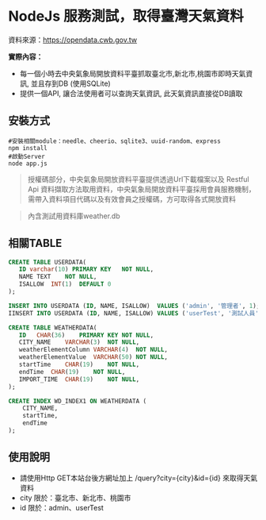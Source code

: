 # NodeJs 服務測試，取得臺灣天氣資料
資料來源：https://opendata.cwb.gov.tw

**實際內容：**
- 每一個小時去中央氣象局開放資料平臺抓取臺北市,新北市,桃園市即時天氣資訊, 並且存到DB (使用SQLite)
- 提供一個API,  讓合法使用者可以查詢天氣資訊, 此天氣資訊直接從DB讀取

## **安裝方式**

```shell
#安裝相關module：needle、cheerio、sqlite3、uuid-random、express
npm install
#啟動Server
node app.js

```
> 授權碼部分，中央氣象局開放資料平臺提供透過Url下載檔案以及 Restful Api 資料擷取方法取用資料，中央氣象局開放資料平臺採用會員服務機制，需帶入資料項目代碼以及有效會員之授權碼，方可取得各式開放資料

> 內含測試用資料庫weather.db

## **相關TABLE**

```sql
CREATE TABLE USERDATA(
   ID varchar(10) PRIMARY KEY	NOT NULL,
   NAME	TEXT	NOT NULL,
   ISALLOW	INT(1)  DEFAULT 0
);

INSERT INTO USERDATA (ID, NAME, ISALLOW)  VALUES ('admin', '管理者', 1);
IINSERT INTO USERDATA (ID, NAME, ISALLOW) VALUES ('userTest', '測試人員', 0);

CREATE TABLE WEATHERDATA(
   ID	CHAR(36)	PRIMARY KEY	NOT NULL,
   CITY_NAME	VARCHAR(3)	NOT NULL,
   weatherElementColumn	VARCHAR(4)	NOT NULL,
   weatherElementValue	VARCHAR(50)	NOT NULL,
   startTime	CHAR(19)	NOT NULL,
   endTime	CHAR(19)	NOT NULL,
   IMPORT_TIME	CHAR(19)	NOT NULL,
);

CREATE INDEX WD_INDEX1 ON WEATHERDATA (
    CITY_NAME,
    startTime,
    endTime
);

```

## **使用說明**
- 請使用Http GET本站台後方網址加上 /query?city={city}&id={id}  來取得天氣資料
- city 限於：臺北市、新北市、桃園市
- id 限於：admin、userTest
